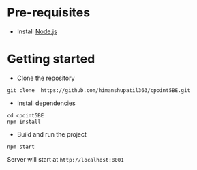 # Pre-requisites
- Install [Node.js](https://nodejs.org/en/)


# Getting started
- Clone the repository
```
git clone  https://github.com/himanshupatil363/cpoint5BE.git
```
- Install dependencies
```
cd cpoint5BE
npm install
```
- Build and run the project
```
npm start
```
  Server will start at `http://localhost:8001`


